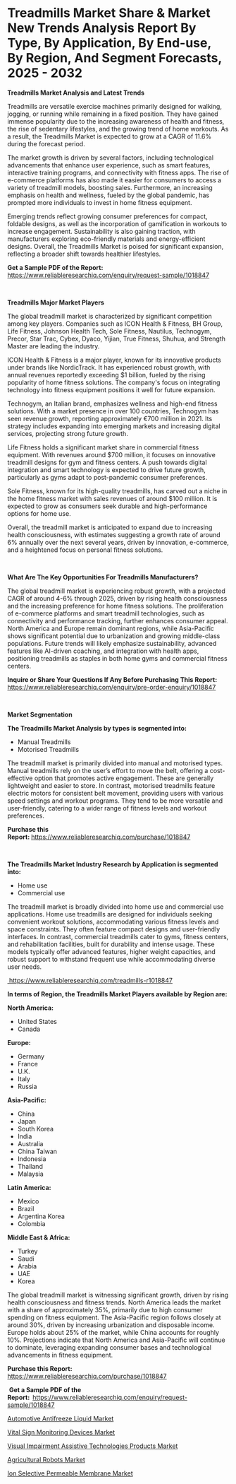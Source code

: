 <p><h1>Treadmills Market Share & Market New Trends Analysis Report By Type, By Application, By End-use, By Region, And Segment Forecasts, 2025 - 2032</h1></p><p><strong>Treadmills Market Analysis and Latest Trends</strong></p>
<p><p>Treadmills are versatile exercise machines primarily designed for walking, jogging, or running while remaining in a fixed position. They have gained immense popularity due to the increasing awareness of health and fitness, the rise of sedentary lifestyles, and the growing trend of home workouts. As a result, the Treadmills Market is expected to grow at a CAGR of 11.6% during the forecast period.</p><p>The market growth is driven by several factors, including technological advancements that enhance user experience, such as smart features, interactive training programs, and connectivity with fitness apps. The rise of e-commerce platforms has also made it easier for consumers to access a variety of treadmill models, boosting sales. Furthermore, an increasing emphasis on health and wellness, fueled by the global pandemic, has prompted more individuals to invest in home fitness equipment. </p><p>Emerging trends reflect growing consumer preferences for compact, foldable designs, as well as the incorporation of gamification in workouts to increase engagement. Sustainability is also gaining traction, with manufacturers exploring eco-friendly materials and energy-efficient designs. Overall, the Treadmills Market is poised for significant expansion, reflecting a broader shift towards healthier lifestyles.</p></p>
<p><strong>Get a Sample PDF of the Report:&nbsp;</strong> <a href="https://www.reliableresearchiq.com/enquiry/request-sample/1018847?utm_campaign=1144&utm_medium=2&utm_source=Github&utm_content=ia&utm_term=21032025&utm_id=treadmills">https://www.reliableresearchiq.com/enquiry/request-sample/1018847</a></p>
<p>&nbsp;</p>
<p><strong>Treadmills Major Market Players</strong></p>
<p><p>The global treadmill market is characterized by significant competition among key players. Companies such as ICON Health & Fitness, BH Group, Life Fitness, Johnson Health Tech, Sole Fitness, Nautilus, Technogym, Precor, Star Trac, Cybex, Dyaco, Yijian, True Fitness, Shuhua, and Strength Master are leading the industry.</p><p>ICON Health & Fitness is a major player, known for its innovative products under brands like NordicTrack. It has experienced robust growth, with annual revenues reportedly exceeding $1 billion, fueled by the rising popularity of home fitness solutions. The company's focus on integrating technology into fitness equipment positions it well for future expansion.</p><p>Technogym, an Italian brand, emphasizes wellness and high-end fitness solutions. With a market presence in over 100 countries, Technogym has seen revenue growth, reporting approximately €700 million in 2021. Its strategy includes expanding into emerging markets and increasing digital services, projecting strong future growth.</p><p>Life Fitness holds a significant market share in commercial fitness equipment. With revenues around $700 million, it focuses on innovative treadmill designs for gym and fitness centers. A push towards digital integration and smart technology is expected to drive future growth, particularly as gyms adapt to post-pandemic consumer preferences.</p><p>Sole Fitness, known for its high-quality treadmills, has carved out a niche in the home fitness market with sales revenues of around $100 million. It is expected to grow as consumers seek durable and high-performance options for home use.</p><p>Overall, the treadmill market is anticipated to expand due to increasing health consciousness, with estimates suggesting a growth rate of around 6% annually over the next several years, driven by innovation, e-commerce, and a heightened focus on personal fitness solutions.</p></p>
<p>&nbsp;</p>
<p><strong>What Are The Key Opportunities For Treadmills Manufacturers?</strong></p>
<p><p>The global treadmill market is experiencing robust growth, with a projected CAGR of around 4-6% through 2025, driven by rising health consciousness and the increasing preference for home fitness solutions. The proliferation of e-commerce platforms and smart treadmill technologies, such as connectivity and performance tracking, further enhances consumer appeal. North America and Europe remain dominant regions, while Asia-Pacific shows significant potential due to urbanization and growing middle-class populations. Future trends will likely emphasize sustainability, advanced features like AI-driven coaching, and integration with health apps, positioning treadmills as staples in both home gyms and commercial fitness centers.</p></p>
<p><strong>Inquire or Share Your Questions If Any Before Purchasing This Report:</strong> <a href="https://www.reliableresearchiq.com/enquiry/pre-order-enquiry/1018847?utm_campaign=1144&utm_medium=2&utm_source=Github&utm_content=ia&utm_term=21032025&utm_id=treadmills">https://www.reliableresearchiq.com/enquiry/pre-order-enquiry/1018847</a></p>
<p>&nbsp;</p>
<p><strong>Market Segmentation</strong></p>
<p><strong>The Treadmills Market Analysis by types is segmented into:</strong></p>
<p><ul><li>Manual Treadmills</li><li>Motorised Treadmills</li></ul></p>
<p><p>The treadmill market is primarily divided into manual and motorised types. Manual treadmills rely on the user’s effort to move the belt, offering a cost-effective option that promotes active engagement. These are generally lightweight and easier to store. In contrast, motorised treadmills feature electric motors for consistent belt movement, providing users with various speed settings and workout programs. They tend to be more versatile and user-friendly, catering to a wider range of fitness levels and workout preferences.</p></p>
<p><strong>Purchase this Report:&nbsp;</strong><a href="https://www.reliableresearchiq.com/purchase/1018847?utm_campaign=1144&utm_medium=2&utm_source=Github&utm_content=ia&utm_term=21032025&utm_id=treadmills">https://www.reliableresearchiq.com/purchase/1018847</a></p>
<p>&nbsp;</p>
<p><strong>The Treadmills Market Industry Research by Application is segmented into:</strong></p>
<p><ul><li>Home use</li><li>Commercial use</li></ul></p>
<p><p>The treadmill market is broadly divided into home use and commercial use applications. Home use treadmills are designed for individuals seeking convenient workout solutions, accommodating various fitness levels and space constraints. They often feature compact designs and user-friendly interfaces. In contrast, commercial treadmills cater to gyms, fitness centers, and rehabilitation facilities, built for durability and intense usage. These models typically offer advanced features, higher weight capacities, and robust support to withstand frequent use while accommodating diverse user needs.</p></p>
<p><a href="https://www.reliableresearchiq.com/treadmills-r1018847?utm_campaign=1144&utm_medium=2&utm_source=Github&utm_content=ia&utm_term=21032025&utm_id=treadmills">&nbsp;https://www.reliableresearchiq.com/treadmills-r1018847</a></p>
<p><strong>In terms of Region, the Treadmills Market Players available by Region are:</strong></p>
<p>
    <p> <strong> North America: </strong>
        <ul>
            <li>United States</li>
            <li>Canada</li>
        </ul>
        </p> 
    <p> <strong> Europe: </strong>
        <ul>
            <li>Germany</li>
            <li>France</li>
            <li>U.K.</li>
            <li>Italy</li>
            <li>Russia</li>
        </ul>
        </p> 
    <p> <strong> Asia-Pacific: </strong>
        <ul>
            <li>China</li>
            <li>Japan</li>
            <li>South Korea</li>
            <li>India</li>
            <li>Australia</li>
            <li>China Taiwan</li>
            <li>Indonesia</li>
            <li>Thailand</li>
            <li>Malaysia</li>
        </ul>
        </p> 
    <p> <strong> Latin America: </strong>
        <ul>
            <li>Mexico</li>
            <li>Brazil</li>
            <li>Argentina Korea</li>
            <li>Colombia</li>
        </ul>
        </p> 
    <p> <strong> Middle East & Africa: </strong>
        <ul>
            <li>Turkey</li>
            <li>Saudi</li>
            <li>Arabia</li>
            <li>UAE</li>
            <li>Korea</li>
        </ul>
    </p>
    </p>
<p><p>The global treadmill market is witnessing significant growth, driven by rising health consciousness and fitness trends. North America leads the market with a share of approximately 35%, primarily due to high consumer spending on fitness equipment. The Asia-Pacific region follows closely at around 30%, driven by increasing urbanization and disposable income. Europe holds about 25% of the market, while China accounts for roughly 10%. Projections indicate that North America and Asia-Pacific will continue to dominate, leveraging expanding consumer bases and technological advancements in fitness equipment.</p></p>
<p><strong>Purchase this Report: </strong><a href="https://www.reliableresearchiq.com/purchase/1018847?utm_campaign=1144&utm_medium=2&utm_source=Github&utm_content=ia&utm_term=21032025&utm_id=treadmills">https://www.reliableresearchiq.com/purchase/1018847</a></p>
<p>&nbsp;<strong>Get a Sample PDF of the Report:&nbsp;&nbsp;</strong><a href="https://www.reliableresearchiq.com/enquiry/request-sample/1018847?utm_campaign=1144&utm_medium=2&utm_source=Github&utm_content=ia&utm_term=21032025&utm_id=treadmills">https://www.reliableresearchiq.com/enquiry/request-sample/1018847</a></p>
<p><strong></strong></p>
<p><p><a href="https://github.com/arneslullapq/Market-Research-Report-List-1/blob/main/automotive-antifreeze-liquid-market.md?utm_campaign=1144&utm_medium=2&utm_source=Github&utm_content=ia&utm_term=21032025&utm_id=treadmills">Automotive Antifreeze Liquid Market</a></p><p><a href="https://github.com/guneycigdem35/Market-Research-Report-List-5/blob/main/vital-sign-monitoring-devices-market.md?utm_campaign=1144&utm_medium=2&utm_source=Github&utm_content=ia&utm_term=21032025&utm_id=treadmills">Vital Sign Monitoring Devices Market</a></p><p><a href="https://github.com/AshikRahman991/Market-Research-Report-List-2/blob/main/visual-impairment-assistive-technologies-products-market.md?utm_campaign=1144&utm_medium=2&utm_source=Github&utm_content=ia&utm_term=21032025&utm_id=treadmills">Visual Impairment Assistive Technologies Products Market</a></p><p><a href="https://github.com/mabutironaldo/Market-Research-Report-List-7/blob/main/agricultural-robots-market.md?utm_campaign=1144&utm_medium=2&utm_source=Github&utm_content=ia&utm_term=21032025&utm_id=treadmills">Agricultural Robots Market</a></p><p><a href="https://github.com/arocasanzib6/Market-Research-Report-List-1/blob/main/ion-selective-permeable-membrane-market.md?utm_campaign=1144&utm_medium=2&utm_source=Github&utm_content=ia&utm_term=21032025&utm_id=treadmills">Ion Selective Permeable Membrane Market</a></p></p>